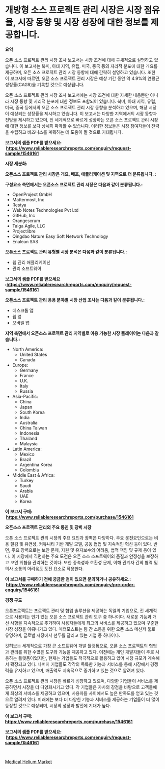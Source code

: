 <p><h1>개방형 소스 프로젝트 관리 시장은 시장 점유율, 시장 동향 및 시장 성장에 대한 정보를 제공합니다.</h1></p><p><strong>요약</strong></p>
<p><p>오픈 소스 프로젝트 관리 시장 조사 보고서는 시장 조건에 대해 구체적으로 설명하고 있습니다. 이 보고서는 북미, 아태 지역, 유럽, 미국, 중국 등의 지리적 분포에 대한 개요를 제공하며, 오픈 소스 프로젝트 관리 시장 동향에 대해 간략히 설명하고 있습니다. 또한 이 보고서에 따르면, 오픈 소스 프로젝트 관리 시장은 예상 기간 동안 약 4.9%의 연평균 성장률(CAGR)을 기록할 것으로 예상됩니다.</p><p>오픈 소스 프로젝트 관리 시장 조사 보고서에는 시장 조건에 대한 자세한 내용뿐만 아니라 시장 동향 및 지리적 분포에 대한 정보도 포함되어 있습니다. 북미, 아태 지역, 유럽, 미국, 중국 등에서의 오픈 소스 프로젝트 관리 시장 동향을 분석하고 있으며, 해당 시장이 예상되는 성장률을 제시하고 있습니다. 이 보고서는 다양한 지역에서의 시장 동향과 전망을 제시하고 있으며, 전 세계적으로 빠르게 성장하는 오픈 소스 프로젝트 관리 시장에 대한 정보를 보다 상세히 파악할 수 있습니다. 이러한 정보들은 시장 참여자들이 전략을 수립하고 비즈니스를 계획하는 데 도움이 될 것으로 기대됩니다.</p></p>
<p><strong>보고서의 샘플 PDF를 받으세요: &nbsp;<a href="https://www.reliableresearchreports.com/enquiry/request-sample/1546161">https://www.reliableresearchreports.com/enquiry/request-sample/1546161</a></strong></p>
<p><strong>시장 세분화:</strong></p>
<p><strong> 오픈소스 프로젝트 관리 시장은 개요, 배포, 애플리케이션 및 지역으로 더 분류됩니다. :</strong></p>
<p><strong>구성요소 측면에서는 오픈소스 프로젝트 관리 시장은 다음과 같이 분류됩니다.:</strong></p>
<p><ul><li>OpenProject GmbH</li><li>Mattermost, Inc</li><li>Restya</li><li>Web Notes Technologies Pvt Ltd</li><li>GitHub, Inc</li><li>Orangescrum</li><li>Taiga Agile, LLC</li><li>Projectlibre</li><li>Qingdao Nature Easy Soft Network Technology</li><li>Enalean SAS</li></ul></p>
<p><strong> 오픈소스 프로젝트 관리 유형별 시장 분석은 다음과 같이 분류됩니다.:</strong></p>
<p><ul><li>웹 관리 애플리케이션</li><li>관리 소프트웨어</li></ul></p>
<p><strong>보고서의 샘플 PDF를 받으세요 :<a href="https://www.reliableresearchreports.com/enquiry/request-sample/1546161">https://www.reliableresearchreports.com/enquiry/request-sample/1546161</a></strong></p>
<p><strong> 오픈소스 프로젝트 관리 응용 분야별 시장 산업 조사는 다음과 같이 분류됩니다.:</strong></p>
<p><ul><li>데스크톱 앱</li><li>웹 앱</li><li>모바일 앱</li></ul></p>
<p><strong>지역 측면에서 오픈소스 프로젝트 관리 지역별로 이용 가능한 시장 플레이어는 다음과 같습니다.:</strong></p>
<p><ul>
    <li>
        North America:
        <ul>
            <li>United States</li>
            <li>Canada</li>
        </ul>
    </li>
    <li>
        Europe:
        <ul>
            <li>Germany</li>
            <li>France</li>
            <li>U.K.</li>
            <li>Italy</li>
            <li>Russia</li>
        </ul>
    </li>
    <li>
        Asia-Pacific:
        <ul>
            <li>China</li>
            <li>Japan</li>
            <li>South Korea</li>
            <li>India</li>
            <li>Australia</li>
            <li>China Taiwan</li>
            <li>Indonesia</li>
            <li>Thailand</li>
            <li>Malaysia</li>
        </ul>
    </li>
    <li>
        Latin America:
        <ul>
            <li>Mexico</li>
            <li>Brazil</li>
            <li>Argentina Korea</li>
            <li>Colombia</li>
        </ul>
    </li>
    <li>
        Middle East & Africa:
        <ul>
            <li>Turkey</li>
            <li>Saudi</li>
            <li>Arabia</li>
            <li>UAE</li>
            <li>Korea</li>
        </ul>
    </li>
    </ul></p>
<p><strong>이 보고서 구매: &nbsp;<a href="https://www.reliableresearchreports.com/purchase/1546161">https://www.reliableresearchreports.com/purchase/1546161</a></strong></p>
<p><strong>오픈소스 프로젝트 관리의 주요 동인 및 장벽 시장</strong></p>
<p><p>오픈 소스 프로젝트 관리 시장의 주요 요인과 장벽은 다양하다. 주요 운전요인으로는 비용 절감 및 유연성, 커뮤니티 기반 개발 모델, 공동 협업 및 지속적인 혁신 등이 있다. 반면, 주요 장벽으로는 보안 문제, 지원 및 유지보수의 어려움, 법적 책임 및 규제 등이 있다. 이 시장에서 직면하는 주요 도전은 오픈 소스 소프트웨어의 품질과 안정성을 보장하고 보안 위협을 관리하는 것이다. 또한 종속성과 호환성 문제, 이해 관계자 간의 협력 및 의사 소통의 어려움도 도전 요소로 작용한다.</p></p>
<p><strong>이 보고서를 구매하기 전에 궁금한 점이 있으면 문의하거나 공유하세요.: &nbsp;<a href="https://www.reliableresearchreports.com/enquiry/pre-order-enquiry/1546161">https://www.reliableresearchreports.com/enquiry/pre-order-enquiry/1546161</a></strong></p>
<p><strong>경쟁 구도</strong></p>
<p><p>오픈프로젝트는 프로젝트 관리 및 협업 솔루션을 제공하는 독일의 기업으로, 전 세계적으로 사용되는 인기 있는 오픈 소스 프로젝트 관리 도구 중 하나이다. 새로운 기능과 개선 사항을 지속적으로 추가하여 사용자들에게 최고의 서비스를 제공하고 있으며 꾸준한 시장 성장을 이뤄나가고 있다. 매터모스트는 팀 간 소통을 위한 오픈 소스 메신저 툴로 유명하며, 글로벌 시장에서 선두를 달리고 있는 기업 중 하나이다.</p><p>깃허브는 세계적으로 가장 큰 소프트웨어 개발 플랫폼으로, 오픈 소스 프로젝트의 협업과 관리를 위한 수많은 도구와 기능을 제공하고 있다. 이전에는 개인 개발자들이 주로 사용하는 플랫폼이었지만, 현재는 기업들도 적극적으로 활용하고 있어 시장 규모가 계속해서 확장되고 있다. 나머지 기업들도 각각의 독특한 기능과 서비스를 통해 시장에서 경쟁력을 유지하고 있으며, 매출액도 지속적으로 증가하고 있는 것으로 알려져 있다.</p><p>오픈 소스 프로젝트 관리 시장은 빠르게 성장하고 있으며, 다양한 기업들이 서비스를 제공하면서 시장을 더 다양화시키고 있다. 각 기업들은 자사의 강점을 바탕으로 고객들에게 최상의 서비스를 제공하고 있으며, 사용자들 사이에서도 높은 만족도를 얻고 있는 것으로 알려져 있다. 미래에는 보다 더 다양한 기능과 서비스를 제공하는 기업들이 더 많이 등장할 것으로 예상되며, 시장의 성장과 발전에 기대가 높다.</p></p>
<p><strong>이 보고서 구매: &nbsp; <a href="https://www.reliableresearchreports.com/purchase/1546161">https://www.reliableresearchreports.com/purchase/1546161</a></strong></p>
<p><strong>보고서의 샘플 PDF를 받으세요: &nbsp;<a href="https://www.reliableresearchreports.com/enquiry/request-sample/1546161">https://www.reliableresearchreports.com/enquiry/request-sample/1546161</a></strong><strong></strong></p>
<p>&nbsp;</p>
<p><p><a href="https://invited-way-688.notion.site/Medical-Helium-Market-Size-Market-Trends-and-Growth-Outlook-forecasted-for-period-from-2024-to-203-0da5fc9104c24f5fb62287769f5348a8">Medical Helium Market</a></p></p>